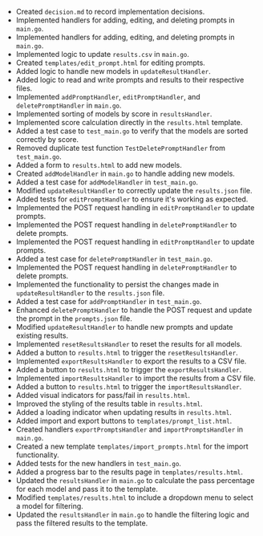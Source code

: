 - Created `decision.md` to record implementation decisions.
- Implemented handlers for adding, editing, and deleting prompts in `main.go`.
- Implemented handlers for adding, editing, and deleting prompts in `main.go`.
- Implemented logic to update `results.csv` in `main.go`.
- Created `templates/edit_prompt.html` for editing prompts.
- Added logic to handle new models in `updateResultHandler`.
- Added logic to read and write prompts and results to their respective files.
- Implemented `addPromptHandler`, `editPromptHandler`, and `deletePromptHandler` in `main.go`.
- Implemented sorting of models by score in `resultsHandler`.
- Implemented score calculation directly in the `results.html` template.
- Added a test case to `test_main.go` to verify that the models are sorted correctly by score.
- Removed duplicate test function `TestDeletePromptHandler` from `test_main.go`.
- Added a form to `results.html` to add new models.
- Created `addModelHandler` in `main.go` to handle adding new models.
- Added a test case for `addModelHandler` in `test_main.go`.
- Modified `updateResultHandler` to correctly update the `results.json` file.
- Added tests for `editPromptHandler` to ensure it's working as expected.
- Implemented the POST request handling in `editPromptHandler` to update prompts.
- Implemented the POST request handling in `deletePromptHandler` to delete prompts.
- Implemented the POST request handling in `editPromptHandler` to update prompts.
- Added a test case for `deletePromptHandler` in `test_main.go`.
- Implemented the POST request handling in `deletePromptHandler` to delete prompts.
- Implemented the functionality to persist the changes made in `updateResultHandler` to the `results.json` file.
- Added a test case for `addPromptHandler` in `test_main.go`.
- Enhanced `deletePromptHandler` to handle the POST request and update the prompt in the `prompts.json` file.
- Modified `updateResultHandler` to handle new prompts and update existing results.
- Implemented `resetResultsHandler` to reset the results for all models.
- Added a button to `results.html` to trigger the `resetResultsHandler`.
- Implemented `exportResultsHandler` to export the results to a CSV file.
- Added a button to `results.html` to trigger the `exportResultsHandler`.
- Implemented `importResultsHandler` to import the results from a CSV file.
- Added a button to `results.html` to trigger the `importResultsHandler`.
- Added visual indicators for pass/fail in `results.html`.
- Improved the styling of the results table in `results.html`.
- Added a loading indicator when updating results in `results.html`.
- Added import and export buttons to `templates/prompt_list.html`.
- Created handlers `exportPromptsHandler` and `importPromptsHandler` in `main.go`.
- Created a new template `templates/import_prompts.html` for the import functionality.
- Added tests for the new handlers in `test_main.go`.
- Added a progress bar to the results page in `templates/results.html`.
- Updated the `resultsHandler` in `main.go` to calculate the pass percentage for each model and pass it to the template.
- Modified `templates/results.html` to include a dropdown menu to select a model for filtering.
- Updated the `resultsHandler` in `main.go` to handle the filtering logic and pass the filtered results to the template.
